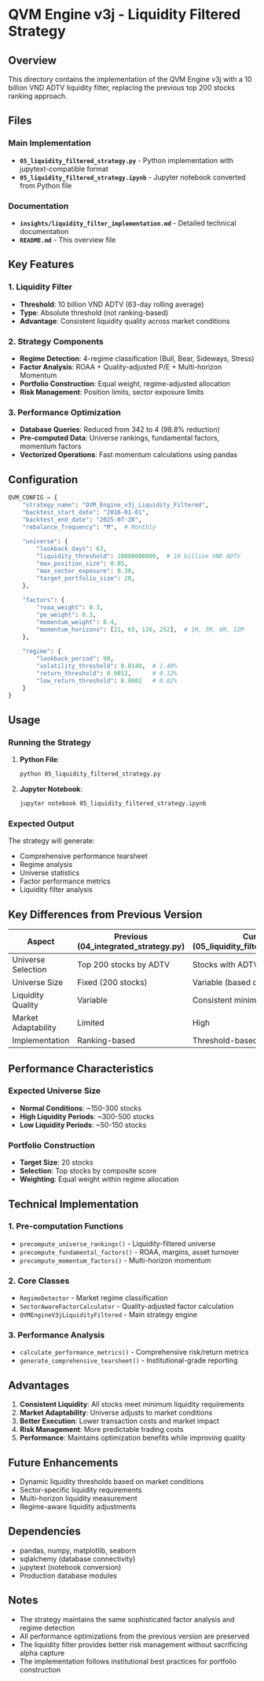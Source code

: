 # QVM Engine v3j - Liquidity Filtered Strategy

## Overview

This directory contains the implementation of the QVM Engine v3j with a 10 billion VND ADTV liquidity filter, replacing the previous top 200 stocks ranking approach.

## Files

### Main Implementation
- **`05_liquidity_filtered_strategy.py`** - Python implementation with jupytext-compatible format
- **`05_liquidity_filtered_strategy.ipynb`** - Jupyter notebook converted from Python file

### Documentation
- **`insights/liquidity_filter_implementation.md`** - Detailed technical documentation
- **`README.md`** - This overview file

## Key Features

### 1. **Liquidity Filter**
- **Threshold**: 10 billion VND ADTV (63-day rolling average)
- **Type**: Absolute threshold (not ranking-based)
- **Advantage**: Consistent liquidity quality across market conditions

### 2. **Strategy Components**
- **Regime Detection**: 4-regime classification (Bull, Bear, Sideways, Stress)
- **Factor Analysis**: ROAA + Quality-adjusted P/E + Multi-horizon Momentum
- **Portfolio Construction**: Equal weight, regime-adjusted allocation
- **Risk Management**: Position limits, sector exposure limits

### 3. **Performance Optimization**
- **Database Queries**: Reduced from 342 to 4 (98.8% reduction)
- **Pre-computed Data**: Universe rankings, fundamental factors, momentum factors
- **Vectorized Operations**: Fast momentum calculations using pandas

## Configuration

```python
QVM_CONFIG = {
    "strategy_name": "QVM_Engine_v3j_Liquidity_Filtered",
    "backtest_start_date": "2016-01-01",
    "backtest_end_date": "2025-07-28",
    "rebalance_frequency": "M",  # Monthly
    
    "universe": {
        "lookback_days": 63,
        "liquidity_threshold": 10000000000,  # 10 billion VND ADTV
        "max_position_size": 0.05,
        "max_sector_exposure": 0.30,
        "target_portfolio_size": 20,
    },
    
    "factors": {
        "roaa_weight": 0.3,
        "pe_weight": 0.3,
        "momentum_weight": 0.4,
        "momentum_horizons": [21, 63, 126, 252],  # 1M, 3M, 6M, 12M
    },
    
    "regime": {
        "lookback_period": 90,
        "volatility_threshold": 0.0140,  # 1.40%
        "return_threshold": 0.0012,      # 0.12%
        "low_return_threshold": 0.0002   # 0.02%
    }
}
```

## Usage

### Running the Strategy

1. **Python File**:
   ```bash
   python 05_liquidity_filtered_strategy.py
   ```

2. **Jupyter Notebook**:
   ```bash
   jupyter notebook 05_liquidity_filtered_strategy.ipynb
   ```

### Expected Output

The strategy will generate:
- Comprehensive performance tearsheet
- Regime analysis
- Universe statistics
- Factor performance metrics
- Liquidity filter analysis

## Key Differences from Previous Version

| Aspect | Previous (04_integrated_strategy.py) | Current (05_liquidity_filtered_strategy.py) |
|--------|--------------------------------------|---------------------------------------------|
| Universe Selection | Top 200 stocks by ADTV | Stocks with ADTV ≥ 10B VND |
| Universe Size | Fixed (200 stocks) | Variable (based on liquidity) |
| Liquidity Quality | Variable | Consistent minimum |
| Market Adaptability | Limited | High |
| Implementation | Ranking-based | Threshold-based |

## Performance Characteristics

### Expected Universe Size
- **Normal Conditions**: ~150-300 stocks
- **High Liquidity Periods**: ~300-500 stocks  
- **Low Liquidity Periods**: ~50-150 stocks

### Portfolio Construction
- **Target Size**: 20 stocks
- **Selection**: Top stocks by composite score
- **Weighting**: Equal weight within regime allocation

## Technical Implementation

### 1. **Pre-computation Functions**
- `precompute_universe_rankings()` - Liquidity-filtered universe
- `precompute_fundamental_factors()` - ROAA, margins, asset turnover
- `precompute_momentum_factors()` - Multi-horizon momentum

### 2. **Core Classes**
- `RegimeDetector` - Market regime classification
- `SectorAwareFactorCalculator` - Quality-adjusted factor calculation
- `QVMEngineV3jLiquidityFiltered` - Main strategy engine

### 3. **Performance Analysis**
- `calculate_performance_metrics()` - Comprehensive risk/return metrics
- `generate_comprehensive_tearsheet()` - Institutional-grade reporting

## Advantages

1. **Consistent Liquidity**: All stocks meet minimum liquidity requirements
2. **Market Adaptability**: Universe adjusts to market conditions
3. **Better Execution**: Lower transaction costs and market impact
4. **Risk Management**: More predictable trading costs
5. **Performance**: Maintains optimization benefits while improving quality

## Future Enhancements

- Dynamic liquidity thresholds based on market conditions
- Sector-specific liquidity requirements
- Multi-horizon liquidity measurement
- Regime-aware liquidity adjustments

## Dependencies

- pandas, numpy, matplotlib, seaborn
- sqlalchemy (database connectivity)
- jupytext (notebook conversion)
- Production database modules

## Notes

- The strategy maintains the same sophisticated factor analysis and regime detection
- All performance optimizations from the previous version are preserved
- The liquidity filter provides better risk management without sacrificing alpha capture
- The implementation follows institutional best practices for portfolio construction 